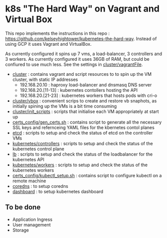 # k8s "The Hard Way" on Vagrant and Virtual Box

This repo implements the instructions in this repo : https://github.com/kelseyhightower/kubernetes-the-hard-way. Instead of using GCP it uses Vagrant and VirtualBox.

As currently configured it spins up 7 vms, a load-balancer, 3 controllers and 3 workers. As currently configured it uses 36GB of RAM, but could be confiured to use much less. See the settings in [cluster/vagrantFile](cluster/vagrantFile).

   * [cluster](cluster/) : contains vagrant and script resources to to spin up the VM cluster, with static IP addresses
      * 192.168.20.10 : haproxy load-balancer and dnsmasq DNS server
      * 192.168.20.[11-13] : kubernetes contollers hosting the API
      * 192.168.20.[21-23] : kubernetes workers that hosts pods with cri-o
   * [cluster/vbox](cluster/vbox) : convenient scrips to create and restore vb snaphots, as initially spining up the VMs is a bit time consuming
   * [cluster/init_scripts](cluster/init_scripts) : scripts that initialise each VM appropriately at start up
   * [certs_config/gen_certs.sh](certs_config/gen_certs.sh) : contains script to generate all the necessary SSL keys and refernceing YAML files for the kbernetes contol planes
   * [etcd](etcd) : scripts to setup and check the status of etcd on the controller VMs
   * [kubernetes/controllers](kubernetes/controllers) : scripts to setup and check the status of the kubernetes control plane
   * [lb](lb) : scripts to setup and check the status of the loadbalancer for the kubernetes API
   * [kubernetes/workers](kubernetes/workers) : scripts to setup and check the status of the kubernetes workers
   * [certs_config/kubectl_setup.sh](certs_config/kubectl_setup.sh) : contains script to configure kubectl on a remote machine
   * [coredns](coredns) : to setup coredns
   * [dashboard](dashboard) : to setup kubernetes dashboard


## To be done

   * Application Ingress
   * User management
   * Storage
